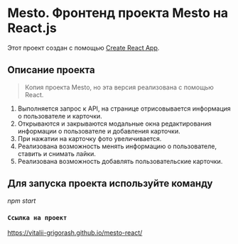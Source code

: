# Mesto. Фронтенд проекта Mesto на React.js

Этот проект создан с помощью [Create React App](https://github.com/facebook/create-react-app).

## Описание проекта

> Копия проекта Mesto, но эта версия реализована с помощью React.

1. Выполняется запрос к API, на странице отрисовывается информация о пользователе и карточки.
2. Открываются и закрываются модальные окна редактирования информации о пользователе и добавления карточки. 
3. При нажатии на карточку фото увеличивается.
4. Реализована возможность менять информацию о пользователе, ставить и снимать лайки.
5. Реализована возможность добавлять пользовательские карточки.

## Для запуска проекта используйте команду
*npm start*

### `Ссылка на проект`

https://vitalii-grigorash.github.io/mesto-react/
